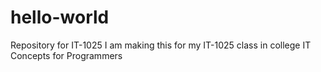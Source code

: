 # hello-world
Repository for IT-1025
I am making this for my IT-1025 class in college
IT Concepts for Programmers

